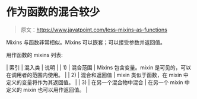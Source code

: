 # 作为函数的混合较少

> 原文：<https://www.javatpoint.com/less-mixins-as-functions>

Mixins 与函数非常相似。Mixins 可以嵌套；可以接受参数并返回值。

用作函数的 mixins 列表:

| 索引 | 混入类 | 说明 |
| 1) | 混合范围 | Mixins 包含变量。mixin 是可见的，可以在调用者的范围内使用。 |
| 2) | 混合和返回值 | mixin 类似于函数，在 mixin 中定义的变量将作为其返回值。 |
| 3) | 在另一个混合物中混合 | 在另一个 mixin 中定义的 mixin 也可以用作返回值。 |